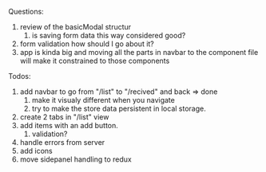 Questions:
1. review of the basicModal structur
   1. is saving form data this way considered good?
2. form validation how should I go about it?
3. app is kinda big and moving all the parts in navbar to the component file
   will make it constrained to those components


Todos:

1. add navbar to go from "/list" to "/recived" and back => done
   1. make it visualy different when you navigate
   2. try to make the store data persistent in local storage.
2. create 2 tabs in "/list" view
3. add items with an add button.
   1. validation?
4. handle errors from server
5. add icons 
6. move sidepanel handling to redux
